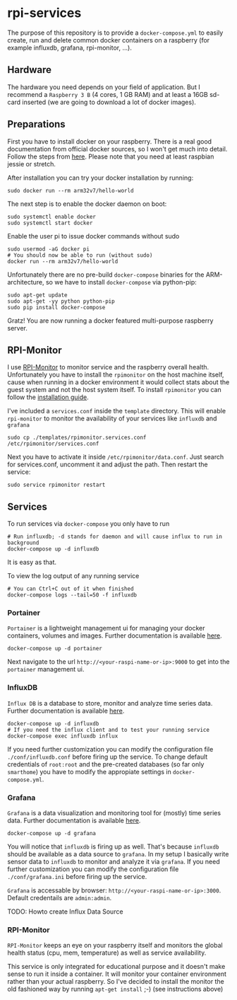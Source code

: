 # rpi-services

The purpose of this repository is to provide a `docker-compose.yml` to easily create, run and delete common docker containers on a raspberry (for example influxdb, grafana, rpi-monitor, ...).

## Hardware

The hardware you need depends on your field of application. But I recommend a `Raspberry 3 B` (4 cores, 1 GB RAM) and at least a 16GB sd-card inserted (we are going to download a lot of docker images).

## Preparations

First you have to install docker on your raspberry. There is a real good documentation from official docker sources, so I won't get much into detail.
Follow the steps from [here](https://docs.docker.com/engine/installation/linux/docker-ce/debian/#upgrade-docker-ce). 
Please note that you need at least raspbian jessie or stretch.

After installation you can try your docker installation by running:

    sudo docker run --rm arm32v7/hello-world

The next step is to enable the docker daemon on boot:

    sudo systemctl enable docker
    sudo systemctl start docker

Enable the user pi to issue docker commands without sudo

    sudo usermod -aG docker pi
    # You should now be able to run (without sudo)
    docker run --rm arm32v7/hello-world

Unfortunately there are no pre-build `docker-compose` binaries for the ARM-architecture, so we have to install `docker-compose` via python-pip:

    sudo apt-get update
    sudo apt-get -yy python python-pip
    sudo pip install docker-compose 

Gratz! You are now running a docker featured multi-purpose raspberry server.

## RPI-Monitor 

I use [RPI-Monitor](http://rpi-experiences.blogspot.de/p/rpi-monitor.html) to monitor service and the raspberry overall health.
Unfortunately you have to install the `rpimonitor` on the host machine itself, cause when running in a docker environment it would collect stats about the guest system and not the host system itself.
To install `rpimonitor` you can follow the [installation guide](http://rpi-experiences.blogspot.de/p/rpi-monitor-installation.html).

I've included a `services.conf` inside the `template` directory. This will enable `rpi-monitor` to monitor the availability of your services like `influxdb` and `grafana`

    sudo cp ./templates/rpimonitor.services.conf /etc/rpimonitor/services.conf

Next you have to activate it inside `/etc/rpimonitor/data.conf`. Just search for services.conf, uncomment it and adjust the path. Then restart the service:

    sudo service rpimonitor restart

## Services 

To run services via `docker-compose` you only have to run

    # Run influxdb; -d stands for daemon and will cause influx to run in background
    docker-compose up -d influxdb

It is easy as that.

To view the log output of any running service

    # You can Ctrl+C out of it when finished
    docker-compose logs --tail=50 -f influxdb

### Portainer

`Portainer` is a lightweight management ui for managing your docker containers, volumes and images. Further documentation is available [here](https://portainer.io/).

    docker-compose up -d portainer

Next navigate to the url `http://<your-raspi-name-or-ip>:9000` to get into the `portainer` management ui. 

### InfluxDB

`Influx DB` is a database to store, monitor and analyze time series data. Further documentation is available [here](https://docs.influxdata.com/influxdb/v1.4/).

    docker-compose up -d influxdb
    # If you need the influx client and to test your running service
    docker-compose exec influxdb influx

If you need further customization you can modify the configuration file `./conf/influxdb.conf` before firing up the service.
To change default credentials of `root:root` and the pre-created databases (so far only `smarthome`) you have to modify the appropiate settings in `docker-compose.yml`.

### Grafana

`Grafana` is a data visualization and monitoring tool for (mostly) time series data. Further documentation is available [here](https://grafana.com/).

    docker-compose up -d grafana

You will notice that `influxdb` is firing up as well. That's because `influxdb` should be available as a data source to `grafana`. 
In my setup I basically write sensor data to `influxdb` to monitor and analyze it via `grafana`.
If you need further customization you can modify the configuration file `./conf/grafana.ini` before firing up the service.

`Grafana` is accessable by browser: `http://<your-raspi-name-or-ip>:3000`. Default credentails are `admin:admin`.

TODO: Howto create Influx Data Source

### RPI-Monitor

`RPI-Monitor` keeps an eye on your raspberry itself and monitors the global health status (cpu, mem, temperature) as well as service availability.

This service is only integrated for educational purpose and it doesn't make sense to run it inside a container. It will monitor your container environment rather than your actual raspberry.
So I've decided to install the monitor the old fashioned way by running `apt-get install` ;-) (see instructions above)

